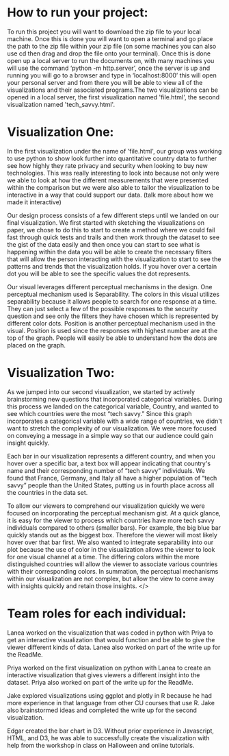  
<h1>
 How to run your project:
 </h1>
<p>
To run this project you will want to download the zip file to your local machine. Once this is done you will want to open a terminal and go place the path to the zip file within your zip file (on some machines you can also use cd then drag and drop the file onto your terminal). Once this is done open up a local server to run the documents on, with many machines you will use the command ‘python -m http.server’, once the server is up and running you will go to a browser and type in ‘localhost:8000’ this will open your personal server and from there you will be able to view all of the visualizations and their associated programs.The two visualizations can be opened in a local server,  the first visualization named  'file.html', the second visualization named 'tech_savvy.html'. 
</p>
<h1>
Visualization One: 
 </h1>
<p>
In the first visualization under the name of 'file.html', our group was working to use python to show look further into quantitative  country data to further see how highly they rate privacy and security when looking to buy new technologies. This was really interesting to look into because not only were we able to look at how the different measurements that were presented within the comparison but we were also able to tailor the visualization to be interactive in a way that could support our data. (talk more about how we made it interactive) 

Our design process consists of a few different steps until we landed on our final visualization. We first started with sketching the visualizations on paper, we chose to do this to start to create a method where we could fail fast through quick tests and trails and then work through the dataset to see the gist of the data easily and then once you can start to see what is happening within the data you will be able to create the necessary filters that will allow the person interacting with the visualization to start to see the patterns and trends that the visualization holds. If you hover over a certain dot you will be able to see the specific values the dot represents. 

Our visual leverages different perceptual mechanisms in the design. One perceptual mechanism used is Separability. The colors in this visual utilizes separability because it allows people to search for one response at a time. They can just select a few of the possible responses to the security question and see only the filters they have chosen which is represented by different color dots. Position is another perceptual mechanism used in the visual. Position is used since the responses with highest number are at the top of the graph. People will easily be able to understand how the dots are placed on the graph. 
</p>

<h1>
Visualization Two:
</h1>
<p>
As we jumped into our second visualization, we started by actively brainstorming new questions that incorporated categorical variables. During this process we landed on the categorical variable, Country, and wanted to see which countries were the most “tech savvy.” Since this graph incorporates a categorical variable with a wide range of countries, we didn't want to stretch the complexity of our visualization. We were more focused on conveying a message in a simple way so that our audience could gain insight quickly.

Each bar in our visualization represents a different country, and when you hover over a specific bar, a text box will appear indicating that country's name and their corresponding number of “tech savvy” individuals. We found that France, Germany, and Italy all have a higher population of “tech savvy” people than the United States, putting us in fourth place across all the countries in the data set.

To allow our viewers to comprehend our visualization quickly we were focused on incorporating the perceptual mechanism gist. At a quick glance, it is easy for the viewer to process which countries have more tech savvy individuals compared to others (smaller bars). For example, the big blue bar quickly stands out as the biggest box. Therefore the viewer will most likely hover over that bar first. We also wanted to integrate separability into our plot because the use of color in the visualization allows the viewer to look for one visual channel at a time. The differing colors within the more distinguished countries will allow the viewer to associate various countries with their corresponding colors. In summation, the perceptual mechanisms within our visualization are not complex, but allow the view to come away with insights quickly and retain those insights.
</>
<h1>
Team roles for each individual:
</h1>

<p>
Lanea worked on the visualization that was coded in python with Priya to get an interactive visualization that would function and be able to give the viewer different kinds of data. Lanea also worked on part of the write up for the ReadMe. 
 
Priya worked on the first visualization on python with Lanea to create an interactive visualization that gives viewers a different insight into the dataset. Priya also worked on part of the write up for the ReadMe.
 
Jake explored visualizations using ggplot and plotly in R because he had more experience in that language from other CU courses that use R. Jake also brainstormed ideas and completed the write up for the second visualization.
 
Edgar created the bar chart in D3. Without prior experience in Javascript, HTML, and D3, he was able to successfully create the visualization with help from the workshop in class on Halloween and online tutorials. 
</p>
